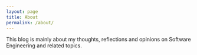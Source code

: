 ```yaml
---
layout: page
title: About
permalink: /about/
---
```


This blog is mainly about my thoughts, reflections and opinions on Software Engineering and related topics.
